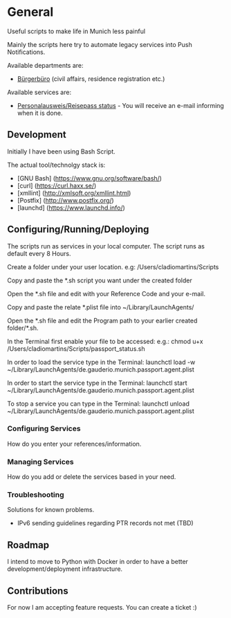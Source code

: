 # General

Useful scripts to make life in Munich less painful

Mainly the scripts here try to automate legacy services into Push Notifications.

Available departments are:
- [Bürgerbüro](https://www.muenchen.de/rathaus/Stadtverwaltung/Kreisverwaltungsreferat/Buergerbuero.html) (civil affairs, residence registration etc.)

Available services are:

- [Personalausweis/Reisepass status](http://www.muenchen.de/pass) - You will receive an e-mail informing when it is done.

## Development

Initially I have been using Bash Script.

The actual tool/technolgy stack is:

- [GNU Bash] (https://www.gnu.org/software/bash/)
- [curl] (https://curl.haxx.se/)
- [xmllint] (http://xmlsoft.org/xmllint.html)
- [Postfix] (http://www.postfix.org/)
- [launchd] (https://www.launchd.info/)


## Configuring/Running/Deploying

The scripts run as services in your local computer. The script runs as default every 8 Hours.

Create a folder under your user location.
e.g: /Users/cladiomartins/Scripts

Copy and paste the \*.sh script you want under the created folder

Open the \*.sh file and edit with your Reference Code and your e-mail.

Copy and paste the relate \*.plist file into ~/Library/LaunchAgents/

Open the \*.sh file and edit the Program path to your earlier created folder/\*.sh.

In the Terminal first enable your file to be accessed:
e.g.: chmod u+x /Users/cladiomartins/Scripts/passport_status.sh

In order to load the service type in the Terminal:
launchctl load -w ~/Library/LaunchAgents/de.gauderio.munich.passport.agent.plist

In order to start the service type in the Terminal:
launchctl start ~/Library/LaunchAgents/de.gauderio.munich.passport.agent.plist


To stop a service you can type in the Terminal:
launchctl unload ~/Library/LaunchAgents/de.gauderio.munich.passport.agent.plist

### Configuring Services

How do you enter your references/information.

### Managing Services

How do you add or delete the services based in your need.

### Troubleshooting

Solutions for known problems.

- IPv6 sending guidelines regarding PTR records not met (TBD)

## Roadmap

I intend to move to Python with Docker in order to have a better development/deployment infrastructure.

## Contributions

For now I am accepting feature requests. You can create a ticket :)
